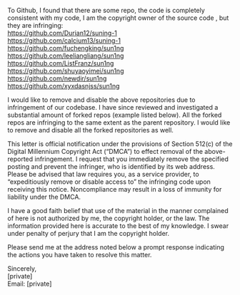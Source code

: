 To Github,
  I found that there are some repo, the code is completely consistent with my code, I am the copyright owner of the source code , but they are infringing:   
https://github.com/Durian12/suning-1  
https://github.com/calcium13/suning-1  
https://github.com/fuchengking/sun1ng  
https://github.com/leeliangliang/sun1ng  
https://github.com/ListFranz/sun1ng  
https://github.com/shuyaoyimei/sun1ng  
https://github.com/newdir/sun1ng  
https://github.com/xyxdasnjss/sun1ng

I would like to remove and disable the above repositories due to infringement of our codebase. I have since reviewed and investigated a substantial amount of forked repos (example listed below). All the forked repos are infringing to the same extent as the parent repository. I would like to remove and disable all the forked repositories as well.

  
This letter is official notification under the provisions of Section 512(c) of the Digital Millennium Copyright Act (“DMCA”) to effect removal of the above-reported infringement. I request that you immediately remove the specified posting and prevent the infringer, who is identified by its web address. Please be advised that law requires you, as a service provider, to “expeditiously remove or disable access to” the infringing code upon receiving this notice. Noncompliance may result in a loss of immunity for liability under the DMCA. 
 

I have a good faith belief that use of the material in the manner complained of here is not authorized by me, the copyright holder, or the law. The information provided here is accurate to the best of my knowledge. I swear under penalty of perjury that I am the copyright holder. 
  
Please send me at the address noted below a prompt response indicating the actions you have taken to resolve this matter. 
  
Sincerely,   
[private]  
Email: [private]
